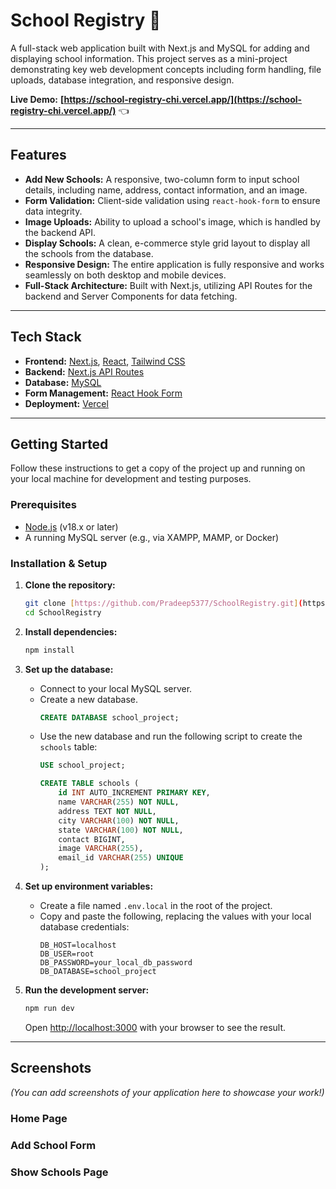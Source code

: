 # School Registry 🏫

A full-stack web application built with Next.js and MySQL for adding and displaying school information. This project serves as a mini-project demonstrating key web development concepts including form handling, file uploads, database integration, and responsive design.

**Live Demo:** **[https://school-registry-chi.vercel.app/](https://school-registry-chi.vercel.app/)** 👈

---

## Features

-   **Add New Schools:** A responsive, two-column form to input school details, including name, address, contact information, and an image.
-   **Form Validation:** Client-side validation using `react-hook-form` to ensure data integrity.
-   **Image Uploads:** Ability to upload a school's image, which is handled by the backend API.
-   **Display Schools:** A clean, e-commerce style grid layout to display all the schools from the database.
-   **Responsive Design:** The entire application is fully responsive and works seamlessly on both desktop and mobile devices.
-   **Full-Stack Architecture:** Built with Next.js, utilizing API Routes for the backend and Server Components for data fetching.

---

## Tech Stack

-   **Frontend:** [Next.js](https://nextjs.org/), [React](https://react.dev/), [Tailwind CSS](https://tailwindcss.com/)
-   **Backend:** [Next.js API Routes](https://nextjs.org/docs/app/building-your-application/routing/route-handlers)
-   **Database:** [MySQL](https://www.mysql.com/)
-   **Form Management:** [React Hook Form](https://react-hook-form.com/)
-   **Deployment:** [Vercel](https://vercel.com/)

---

## Getting Started

Follow these instructions to get a copy of the project up and running on your local machine for development and testing purposes.

### Prerequisites

-   [Node.js](https://nodejs.org/) (v18.x or later)
-   A running MySQL server (e.g., via XAMPP, MAMP, or Docker)

### Installation & Setup

1.  **Clone the repository:**
    ```bash
    git clone [https://github.com/Pradeep5377/SchoolRegistry.git](https://github.com/Pradeep5377/SchoolRegistry.git)
    cd SchoolRegistry
    ```

2.  **Install dependencies:**
    ```bash
    npm install
    ```

3.  **Set up the database:**
    -   Connect to your local MySQL server.
    -   Create a new database.
        ```sql
        CREATE DATABASE school_project;
        ```
    -   Use the new database and run the following script to create the `schools` table:
        ```sql
        USE school_project;

        CREATE TABLE schools (
            id INT AUTO_INCREMENT PRIMARY KEY,
            name VARCHAR(255) NOT NULL,
            address TEXT NOT NULL,
            city VARCHAR(100) NOT NULL,
            state VARCHAR(100) NOT NULL,
            contact BIGINT,
            image VARCHAR(255),
            email_id VARCHAR(255) UNIQUE
        );
        ```

4.  **Set up environment variables:**
    -   Create a file named `.env.local` in the root of the project.
    -   Copy and paste the following, replacing the values with your local database credentials:
        ```env
        DB_HOST=localhost
        DB_USER=root
        DB_PASSWORD=your_local_db_password
        DB_DATABASE=school_project
        ```

5.  **Run the development server:**
    ```bash
    npm run dev
    ```
    Open [http://localhost:3000](http://localhost:3000) with your browser to see the result.

---

## Screenshots

*(You can add screenshots of your application here to showcase your work!)*

### Home Page


### Add School Form


### Show Schools Page
